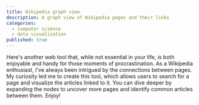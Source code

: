 ```yaml
---
title: Wikipedia graph view
description: A graph view of Wikipedia pages and their links
categories:
  - computer science
  - data visualization
published: true
---
```


<script>
  import Graph from './wikipedia-graph-view/Graph.svelte';
</script>

  Here's another web tool that, while not essential in your life, is both enjoyable and handy for those moments of procrastination. As a Wikipedia enthusiast, I've always been intrigued by the connections between pages. My curiosity led me to create this tool, which allows users to search for a page and visualize the articles linked to it. You can dive deeper by expanding the nodes to uncover more pages and identify common articles between them. Enjoy!

<Graph />
